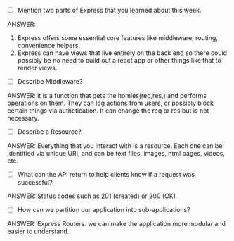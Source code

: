 - [ ] Mention two parts of Express that you learned about this week.

ANSWER:

1. Express offers some essential core features like middleware, routing, convenience helpers.
2. Express can have views that live entirely on the back end so there could possibly be no need to build out a react app or other things like that to render views.

- [ ] Describe Middleware?

ANSWER: it is a function that gets the homies(req,res,) and performs operations on them. They can log actions from users, or possibly block certain things via authetication. It can change the req or res but is not necessary.

- [ ] Describe a Resource?

ANSWER: Everything that you interact with is a resource. Each one can be identified via unique URI, and can be text files, images, html pages, videos, etc.

- [ ] What can the API return to help clients know if a request was successful?

ANSWER: Status codes such as 201 (created) or 200 (OK)

- [ ] How can we partition our application into sub-applications?

ANSWER: Express Routers. we can make the application more modular and easier to understand.
